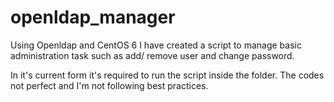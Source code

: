 # openldap_manager
Using Openldap and CentOS 6 I have created a script to manage basic administration task such as add/ remove user and change password.

In it's current form it's required to run the script inside the folder. The codes not perfect and I'm not following best practices.
